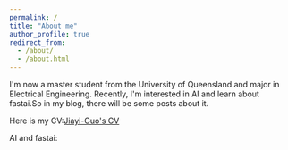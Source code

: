 ```yaml
---
permalink: /
title: "About me"
author_profile: true
redirect_from: 
  - /about/
  - /about.html
---
```



I'm now a master student from the University of Queensland and major in Electrical Engineering. Recently, I'm interested in AI and learn about fastai.So in my blog, there will be some posts about it.

Here is my CV:[Jiayi-Guo's CV](../assets/CV.pdf)

AI and fastai:



